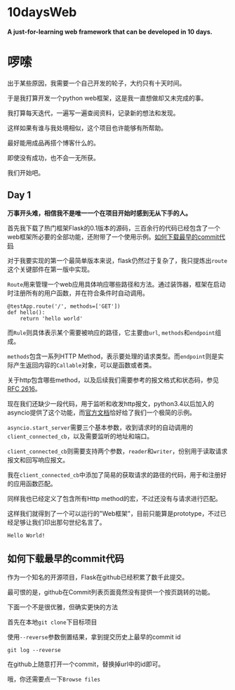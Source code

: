 # 10daysWeb
**A just-for-learning web framework that can be developed in 10 days.**

# 啰嗦
出于某些原因，我需要一个自己开发的轮子，大约只有十天时间。

于是我打算开发一个python web框架，这是我一直想做却又未完成的事。

我打算每天迭代，一遍写一遍查阅资料，记录新的想法和发现。

这样如果有谁与我处境相似，这个项目也许能够有所帮助。

最好能用成品再搭个博客什么的。

即使没有成功，也不会一无所获。

我们开始吧。

## Day 1
**万事开头难，相信我不是唯一一个在项目开始时感到无从下手的人。**

首先我下载了热门框架Flask的0.1版本的源码，三百余行的代码已经包含了一个web框架所必要的全部功能，还附带了一个使用示例。[如何下载最早的commit代码](#如何下载最早的commit代码)

对于我要实现的第一个最简单版本来说，flask仍然过于复杂了，我只提炼出`route`这个关键部件在第一版中实现。

`Route`用来管理一个web应用具体响应哪些路径和方法。通过装饰器，框架在启动时注册所有的用户函数，并在符合条件时自动调用。

    @testApp.route('/', methods=['GET'])
    def hello():
        return 'hello world'

而`Rule`则具体表示某个需要被响应的路径，它主要由`url`, `methods`和`endpoint`组成。

`methods`包含一系列HTTP Method，表示要处理的请求类型。而`endpoint`则是实际产生返回内容的`Callable`对象，可以是函数或者类。

关于http包含哪些method，以及后续我们需要参考的报文格式和状态码，参见[RFC 2616](#https://tools.ietf.org/html/rfc2616)。

现在我们还缺少一段代码，用于监听和收发http报文，python3.4以后加入的asyncio提供了这个功能，而[官方文档](#http://asyncio.readthedocs.io)恰好给了我们一个极简的示例。

`asyncio.start_server`需要三个基本参数，收到请求时的自动调用的`client_connected_cb`，以及需要监听的地址和端口。

`client_connected_cb`则需要支持两个参数，`reader`和`writer`，份别用于读取请求报文和回写响应报文。

我在`client_connected_cb`中添加了简易的获取请求的路径的代码，用于和注册好的应用函数匹配。

同样我也已经定义了包含所有Http method的宏，不过还没有与请求进行匹配。

这样我们就得到了一个可以运行的"Web框架"，目前只能算是prototype，不过已经足够让我们印出那句世纪名言了。

    Hello World!


## 如何下载最早的commit代码

作为一个知名的开源项目，Flask在github已经积累了数千此提交。

最可恨的是，github在Commit列表页面竟然没有提供一个按页跳转的功能。

下面一个不是很优雅，但确实更快的方法

首先在本地`git clone`下目标项目

使用`--reverse`参数倒置结果，拿到提交历史上最早的commit id

    git log --reverse

在github上随意打开一个commit，替换掉url中的id即可。

哦，你还需要点一下`Browse files`